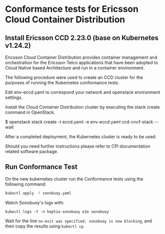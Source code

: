 # Conformance tests for Ericsson Cloud Container Distribution

## Install Ericsson CCD 2.23.0 (base on Kubernetes v1.24.2)

Ericsson Cloud Container Distribution provides container management and
orchestration for the Ericsson Telco applications that have been adopted to
Cloud Native based Architecture and run in a container environment.

The following procedure were used to create an CCD cluster for the purposes of
running the Kubernetes conformance tests.

Edit env-eccd.yaml to correspond your network and openstack environment
settings.

Install the Cloud Container Distribution cluster by executing the stack create
command in OpenStack.

$ openstack stack create -t eccd.yaml -e env-eccd.yaml ccd-cncf-stack --wait

After a completed deployment, the Kubernetes cluster is ready to be used.

Should you need further instructions please refer to CPI documentation related
software package.

## Run Conformance Test

On the new kubernetes cluster run the Conformance tests using the following
command:

```sh
kubectl apply -f sonobuoy.yaml
```

Watch Sonobuoy's logs with:

```
kubectl logs -f -n heptio-sonobuoy e2e sonobuoy
```

Wait for the line `no-exit was specified, sonobuoy is now blocking`, and then
copy the results using `kubectl cp`
